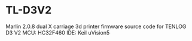 # TL-D3V2
Marlin 2.0.8 dual X carriage 3d printer firmware source code for TENLOG D3 V2
MCU: HC32F460
IDE: Keil uVision5
